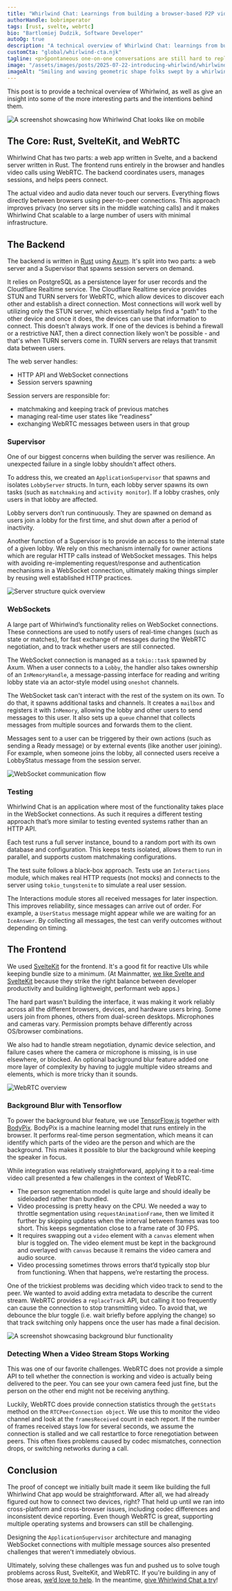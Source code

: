 ```yaml
---
title: "Whirlwind Chat: Learnings from building a browser-based P2P video chat"
authorHandle: bobrimperator
tags: [rust, svelte, webrtc]
bio: "Bartlomiej Dudzik, Software Developer"
autoOg: true
description: "A technical overview of Whirlwind Chat: learnings from building a browser-based P2P video chat."
customCta: "global/whirlwind-cta.njk"
tagline: <p>Spontaneous one-on-one conversations are still hard to replicate at online events. We built <a href="https://whirlwind.chat/">Whirlwind Chat</a> to make that easier. It's a simple app for short, peer-to-peer video chats. You join a group, then get matched with others for 2-minute conversations.</p>
image: "/assets/images/posts/2025-07-22-introducing-whirlwind/whirlwind-visual.jpg"
imageAlt: "Smiling and waving geometric shape folks swept by a whirlwind."
---
```


This post is to provide a technical overview of Whirlwind, as well as give an insight into some of the more interesting parts and the intentions behind them.

![A screenshot showcasing how Whirlwind Chat looks like on mobile](/assets/images/posts/2025-07-22-introducing-whirlwind/screenshot.png)

## The Core: Rust, SvelteKit, and WebRTC

Whirlwind Chat has two parts: a web app written in Svelte, and a backend server written in Rust. The frontend runs entirely in the browser and handles video calls using WebRTC. The backend coordinates users, manages sessions, and helps peers connect.

The actual video and audio data never touch our servers. Everything flows directly between browsers using peer-to-peer connections. This approach improves privacy (no server sits in the middle watching calls) and it makes Whirlwind Chat scalable to a large number of users with minimal infrastructure.

## The Backend

The backend is written in [Rust](/rust-consulting/) using [Axum](https://docs.rs/axum/latest/axum/). It's split into two parts: a web server and a Supervisor that spawns session servers on demand.

It relies on PostgreSQL as a persistence layer for user records and the Cloudflare Realtime service. The Cloudflare Realtime service provides STUN and TURN servers for WebRTC, which allow devices to discover each other and establish a direct connection. Most connections will work well by utilizing only the STUN server, which essentially helps find a "path" to the other device and once it does, the devices can use that information to connect. This doesn't always work. If one of the devices is behind a firewall or a restrictive NAT, then a direct connection likely won't be possible - and that's when TURN servers come in. TURN servers are relays that transmit data between users.

The web server handles:

- HTTP API and WebSocket connections
- Session servers spawning

Session servers are responsible for:

- matchmaking and keeping track of previous matches
- managing real-time user states like “readiness”
- exchanging WebRTC messages between users in that group

### Supervisor

One of our biggest concerns when building the server was resilience. An unexpected failure in a single lobby shouldn't affect others.

To address this, we created an `ApplicationSupervisor` that spawns and isolates `LobbyServer` structs. In turn, each lobby server spawns its own tasks (such as `matchmaking` and `activity monitor`). If a lobby crashes, only users in that lobby are affected.

Lobby servers don’t run continuously. They are spawned on demand as users join a lobby for the first time, and shut down after a period of inactivity.

Another function of a Supervisor is to provide an access to the internal state of a given lobby. We rely on this mechanism internally for owner actions which are regular HTTP calls instead of WebSocket messages. This helps with avoiding re-implementing request/response and authentication mechanisms in a WebSocket connection, ultimately making things simpler by reusing well established HTTP practices.

![Server structure quick overview](/assets/images/posts/2025-07-22-introducing-whirlwind/server-structure.png)

### WebSockets

A large part of Whirlwind’s functionality relies on WebSocket connections. These connections are used to notify users of real-time changes (such as state or matches), for fast exchange of messages during the WebRTC negotiation, and to track whether users are still connected.

The WebSocket connection is managed as a `tokio::task` spawned by Axum. When a user connects to a `Lobby`, the handler also takes ownership of an `InMemoryHandle`, a message-passing interface for reading and writing lobby state via an actor-style model using `oneshot` channels.

The WebSocket task can't interact with the rest of the system on its own. To do that, it spawns additional tasks and channels. It creates a `mailbox` and registers it with `InMemory`, allowing the lobby and other users to send messages to this user. It also sets up a `queue` channel that collects messages from multiple sources and forwards them to the client.

Messages sent to a user can be triggered by their own actions (such as sending a Ready message) or by external events (like another user joining). For example, when someone joins the lobby, all connected users receive a LobbyStatus message from the session server.

![WebSocket communication flow](/assets/images/posts/2025-07-22-introducing-whirlwind/websocket-overview.png)

### Testing

Whirlwind Chat is an application where most of the functionality takes place in the WebSocket connections. As such it requires a different testing approach that’s more similar to testing evented systems rather than an HTTP API.

Each test runs a full server instance, bound to a random port with its own database and configuration. This keeps tests isolated, allows them to run in parallel, and supports custom matchmaking configurations.

The test suite follows a black-box approach. Tests use an `Interactions` module, which makes real HTTP requests (not mocks) and connects to the server using `tokio_tungstenite` to simulate a real user session.

The Interactions module stores all received messages for later inspection. This improves reliability, since messages can arrive out of order. For example, a `UserStatus` message might appear while we are waiting for an `IceAnswer`. By collecting all messages, the test can verify outcomes without depending on timing.

## The Frontend

We used [SvelteKit](https://svelte.dev/docs/kit/introduction) for the frontend. It's a good fit for reactive UIs while keeping bundle size to a minimum. (At Mainmatter, [we like Svelte and SvelteKit](/svelte-consulting/) because they strike the right balance between developer productivity and building lightweight, performant web apps.)

The hard part wasn't building the interface, it was making it work reliably across all the different browsers, devices, and hardware users bring. Some users join from phones, others from dual-screen desktops. Microphones and cameras vary. Permission prompts behave differently across OS/browser combinations.

We also had to handle stream negotiation, dynamic device selection, and failure cases where the camera or microphone is missing, is in use elsewhere, or blocked. An optional background blur feature added one more layer of complexity by having to juggle multiple video streams and elements, which is more tricky than it sounds.

![WebRTC overview](/assets/images/posts/2025-07-22-introducing-whirlwind/webrtc-overview.png)

### Background Blur with Tensorflow

To power the background blur feature, we use [TensorFlow.js](https://www.tensorflow.org/js) together with [BodyPix](https://github.com/tensorflow/tfjs-models/tree/master/body-pix). BodyPix is a machine learning model that runs entirely in the browser. It performs real-time person segmentation, which means it can identify which parts of the video are the person and which are the background. This makes it possible to blur the background while keeping the speaker in focus.

While integration was relatively straightforward, applying it to a real-time video call presented a few challenges in the context of WebRTC.

- The person segmentation model is quite large and should ideally be sideloaded rather than bundled.
- Video processing is pretty heavy on the CPU. We needed a way to throttle segmentation using `requestAnimationFrame`, then we limited it further by skipping updates when the interval between frames was too short. This keeps segmentation close to a frame rate of 30 FPS.
- It requires swapping out a `video` element with a `canvas` element when blur is toggled on. The video element must be kept in the background and overlayed with `canvas` because it remains the video camera and audio source.
- Video processing sometimes throws errors that’d typically stop blur from functioning. When that happens, we’re restarting the process.

One of the trickiest problems was deciding which video track to send to the peer. We wanted to avoid adding extra metadata to describe the current stream. WebRTC provides a `replaceTrack` API, but calling it too frequently can cause the connection to stop transmitting video. To avoid that, we debounce the blur toggle (i.e. wait briefly before applying the change) so that track switching only happens once the user has made a final decision.

![A screenshot showcasing background blur functionality](/assets/images/posts/2025-07-22-introducing-whirlwind/blur-screenshot.png)

### Detecting When a Video Stream Stops Working

This was one of our favorite challenges. WebRTC does not provide a simple API to tell whether the connection is working and video is actually being delivered to the peer. You can see your own camera feed just fine, but the person on the other end might not be receiving anything.

Luckily, WebRTC does provide connection statistics through the `getStats` method on the `RTCPeerConnection object`. We use this to monitor the video channel and look at the `framesReceived` count in each report. If the number of frames received stays low for several seconds, we assume the connection is stalled and we call restartIce to force renegotiation between peers. This often fixes problems caused by codec mismatches, connection drops, or switching networks during a call.

## Conclusion

The proof of concept we initially built made it seem like building the full Whirlwind Chat app would be straightforward. After all, we had already figured out how to connect two devices, right? That held up until we ran into cross-platform and cross-browser issues, including codec differences and inconsistent device reporting. Even though WebRTC is great, supporting multiple operating systems and browsers can still be challenging.

Designing the `ApplicationSupervisor` architecture and managing WebSocket connections with multiple message sources also presented challenges that weren't immediately obvious.

Ultimately, solving these challenges was fun and pushed us to solve tough problems across Rust, SvelteKit, and WebRTC. If you're building in any of those areas, [we’d love to help](https://mainmatter.com/contact/). In the meantime, [give Whirlwind Chat a try](https://whirlwind.chat)!
